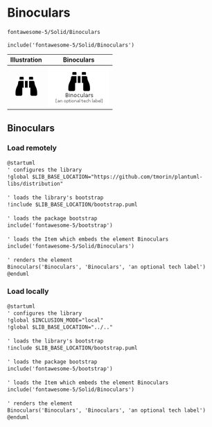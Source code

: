 # Binoculars


```text
fontawesome-5/Solid/Binoculars
```

```text
include('fontawesome-5/Solid/Binoculars')
```



| Illustration | Binoculars |
| :---: | :---: |
| ![illustration for Illustration](../../fontawesome-5/Solid/Binoculars.png) | ![illustration for Binoculars](../../fontawesome-5/Solid/Binoculars.Local.png) |




## Binoculars

### Load remotely
```plantuml
@startuml
' configures the library
!global $LIB_BASE_LOCATION="https://github.com/tmorin/plantuml-libs/distribution"

' loads the library's bootstrap
!include $LIB_BASE_LOCATION/bootstrap.puml

' loads the package bootstrap
include('fontawesome-5/bootstrap')

' loads the Item which embeds the element Binoculars
include('fontawesome-5/Solid/Binoculars')

' renders the element
Binoculars('Binoculars', 'Binoculars', 'an optional tech label')
@enduml
```

### Load locally
```plantuml
@startuml
' configures the library
!global $INCLUSION_MODE="local"
!global $LIB_BASE_LOCATION="../.."

' loads the library's bootstrap
!include $LIB_BASE_LOCATION/bootstrap.puml

' loads the package bootstrap
include('fontawesome-5/bootstrap')

' loads the Item which embeds the element Binoculars
include('fontawesome-5/Solid/Binoculars')

' renders the element
Binoculars('Binoculars', 'Binoculars', 'an optional tech label')
@enduml
```

